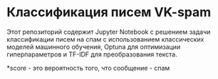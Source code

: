# Классификация писем VK-spam

Этот репозиторий содержит Jupyter Notebook с решением задачи классификации писем на спам с использованием классических моделей машинного обучения, Optuna для оптимизации гиперпараметров и TF-IDF для преобразования текста.

*score - это вероятность того, что сообщение - спам
